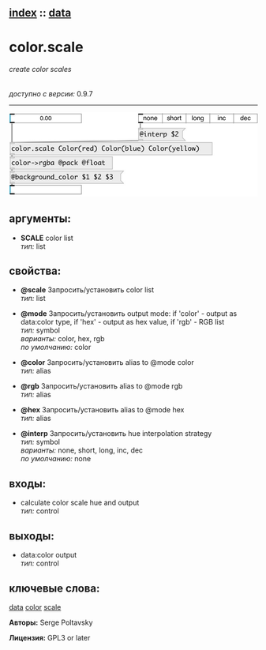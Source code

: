 [index](index.html) :: [data](category_data.html)
---

# color.scale

###### create color scales

*доступно с версии:* 0.9.7

---




[![example](../examples/img/color.scale.jpg)](../examples/pd/color.scale.pd)



## аргументы:

* **SCALE**
color list<br>
_тип:_ list<br>





## свойства:

* **@scale** 
Запросить/установить color list<br>
_тип:_ list<br>

* **@mode** 
Запросить/установить output mode: if &#39;color&#39; - output as data:color type, if &#39;hex&#39; - output as hex
value, if &#39;rgb&#39; - RGB list<br>
_тип:_ symbol<br>
_варианты:_ color, hex, rgb<br>
_по умолчанию:_ color<br>

* **@color** 
Запросить/установить alias to @mode color<br>
_тип:_ alias<br>

* **@rgb** 
Запросить/установить alias to @mode rgb<br>
_тип:_ alias<br>

* **@hex** 
Запросить/установить alias to @mode hex<br>
_тип:_ alias<br>

* **@interp** 
Запросить/установить hue interpolation strategy<br>
_тип:_ symbol<br>
_варианты:_ none, short, long, inc, dec<br>
_по умолчанию:_ none<br>



## входы:

* calculate color scale hue and output<br>
_тип:_ control



## выходы:

* data:color output<br>
_тип:_ control



## ключевые слова:

[data](keywords/data.html)
[color](keywords/color.html)
[scale](keywords/scale.html)






**Авторы:** Serge Poltavsky




**Лицензия:** GPL3 or later





